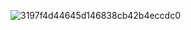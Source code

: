 ![3197f4d44645d146838cb42b4eccdc0](https://github.com/user-attachments/assets/cfd22b08-67f1-4405-a584-c742a762de4d)
